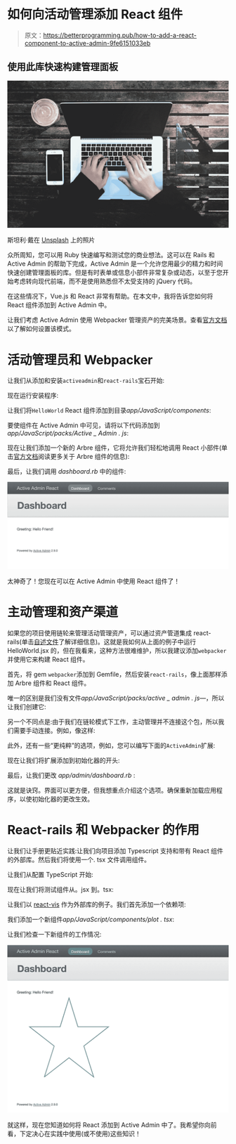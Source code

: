 # 如何向活动管理添加 React 组件

> 原文：<https://betterprogramming.pub/how-to-add-a-react-component-to-active-admin-9fe6151033eb>

## 使用此库快速构建管理面板

![](img/41dfc4a5e49c7b7efa46f412efa75666.png)

斯坦利·戴在 [Unsplash](https://unsplash.com?utm_source=medium&utm_medium=referral) 上的照片

众所周知，您可以用 Ruby 快速编写和测试您的商业想法。这可以在 Rails 和 Active Admin 的帮助下完成，Active Admin 是一个允许您用最少的精力和时间快速创建管理面板的库。但是有时表单或信息小部件非常复杂或动态，以至于您开始考虑转向现代前端，而不是使用熟悉但不太受支持的 jQuery 代码。

在这些情况下，Vue.js 和 React 非常有帮助。在本文中，我将告诉您如何将 React 组件添加到 Active Admin 中。

让我们考虑 Active Admin 使用 Webpacker 管理资产的完美场景。查看[官方文档](https://activeadmin.info/0-installation.html#webpacker)以了解如何设置该模式。

# 活动管理员和 Webpacker

让我们从添加和安装`activeadmin`和`react-rails`宝石开始:

现在运行安装程序:

让我们将`HelloWorld` React 组件添加到目录*app/JavaScript/components*:

要使组件在 Active Admin 中可见，请将以下代码添加到*app/JavaScript/packs/Active _ Admin . js*:

现在让我们添加一个新的 Arbre 组件，它将允许我们轻松地调用 React 小部件(单击[官方文档](https://activeadmin.info/12-arbre-components.html)阅读更多关于 Arbre 组件的信息):

最后，让我们调用 *dashboard.rb* 中的组件:

![](img/0811be4f6cb2da25610146335ef7d21f.png)

太神奇了！您现在可以在 Active Admin 中使用 React 组件了！

# **主动管理和资产渠道**

如果您的项目使用链轮来管理活动管理资产，可以通过资产管道集成 react-rails(单击[自述文件](https://github.com/reactjs/react-rails#use-with-asset-pipeline)了解详细信息)。这就是我如何从上面的例子中运行 HelloWorld.jsx 的，但在我看来，这种方法很难维护，所以我建议添加`webpacker`并使用它来构建 React 组件。

首先，将 gem `webpacker`添加到 Gemfile，然后安装`react-rails`，像上面那样添加 Arbre 组件和 React 组件。

唯一的区别是我们没有文件*app/JavaScript/packs/active _ admin . js—*，所以让我们创建它:

另一个不同点是:由于我们在链轮模式下工作，主动管理并不连接这个包，所以我们需要手动连接。例如，像这样:

此外，还有一些“更纯粹”的选项，例如，您可以编写下面的`ActiveAdmin`扩展:

现在让我们将扩展添加到初始化器的开头:

最后，让我们更改 *app/admin/dashboard.rb* :

这就是诀窍。界面可以更方便，但我想重点介绍这个选项。确保重新加载应用程序，以使初始化器的更改生效。

# React-rails 和 Webpacker 的作用

让我们让手册更贴近实践:让我们向项目添加 Typescript 支持和带有 React 组件的外部库。然后我们将使用一个. tsx 文件调用组件。

让我们从配置 TypeScript 开始:

现在让我们将测试组件从。jsx 到。tsx:

让我们以 [react-vis](https://github.com/uber/react-vis) 作为外部库的例子。我们首先添加一个依赖项:

我们添加一个新组件*app/JavaScript/components/plot . tsx*:

让我们检查一下新组件的工作情况:

![](img/859bd7e6e67ffa52eff74d7624ab0e1f.png)

就这样，现在您知道如何将 React 添加到 Active Admin 中了。我希望你向前看，下定决心在实践中使用(或不使用)这些知识！